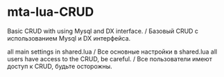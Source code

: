 # mta-lua-CRUD
Basic CRUD with using Mysql and DX interface. / Базовый CRUD с использованием Mysql и DX интерфейса.

all main settings in shared.lua / Все основные настройки в shared.lua
all users have access to the CRUD, be careful. / Все пользователи имеют доступ к CRUD, будьте осторожны.

